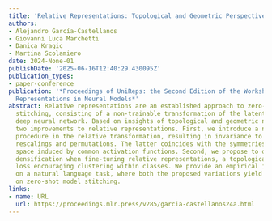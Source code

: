 ```yaml
---
title: 'Relative Representations: Topological and Geometric Perspectives'
authors:
- Alejandro García-Castellanos
- Giovanni Luca Marchetti
- Danica Kragic
- Martina Scolamiero
date: 2024-None-01
publishDate: '2025-06-16T12:40:29.430095Z'
publication_types:
- paper-conference
publication: '*Proceedings of UniReps: the Second Edition of the Workshop on Unifying
  Representations in Neural Models*'
abstract: Relative representations are an established approach to zero-shot model
  stitching, consisting of a non-trainable transformation of the latent space of a
  deep neural network. Based on insights of topological and geometric nature, we propose
  two improvements to relative representations. First, we introduce a normalization
  procedure in the relative transformation, resulting in invariance to non-isotropic
  rescalings and permutations. The latter coincides with the symmetries in parameter
  space induced by common activation functions. Second, we propose to deploy topological
  densification when fine-tuning relative representations, a topological regularization
  loss encouraging clustering within classes. We provide an empirical investigation
  on a natural language task, where both the proposed variations yield improved performance
  on zero-shot model stitching.
links:
- name: URL
  url: https://proceedings.mlr.press/v285/garcia-castellanos24a.html
---
```

